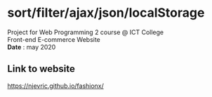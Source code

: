 
# sort/filter/ajax/json/localStorage
Project for Web Programming 2 course @ ICT College
<br/>
Front-end E-commerce Website
<br/>
<b>Date</b> : may 2020

## Link to website
https://njevric.github.io/fashionx/
